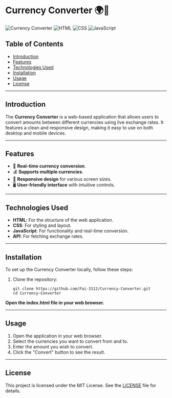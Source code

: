 # Currency Converter 🌍💱

![Currency Converter](https://img.shields.io/badge/Currency%20Converter-v1.0-blue.svg)
![HTML](https://img.shields.io/badge/HTML-5-orange.svg)
![CSS](https://img.shields.io/badge/CSS-3-blue.svg)
![JavaScript](https://img.shields.io/badge/JavaScript-ES6-yellow.svg)

## Table of Contents
- [Introduction](#introduction)
- [Features](#features)
- [Technologies Used](#technologies-used)
- [Installation](#installation)
- [Usage](#usage)
- [License](#license)


---

## Introduction

The **Currency Converter** is a web-based application that allows users to convert amounts between different currencies using live exchange rates. It features a clean and responsive design, making it easy to use on both desktop and mobile devices.

---

## Features

- 🌟 **Real-time currency conversion**.
- 💰 **Supports multiple currencies**.
- 📱 **Responsive design** for various screen sizes.
- 🖥️ **User-friendly interface** with intuitive controls.

---

## Technologies Used

- **HTML**: For the structure of the web application.
- **CSS**: For styling and layout.
- **JavaScript**: For functionality and real-time conversion.
- **API**: For fetching exchange rates.

---

## Installation

To set up the Currency Converter locally, follow these steps:

1. Clone the repository:
   ```
   git clone https://github.com/Fai-3112/Currency-Converter.git
   cd Currency-Converter
   ```

**Open the index.html file in your web browser.** 

---

## Usage
1. Open the application in your web browser.
2. Select the currencies you want to convert from and to.
3. Enter the amount you wish to convert.
4. Click the "Convert" button to see the result.
---

## License

This project is licensed under the MIT License. See the [LICENSE](https://github.com/Faiz-3112/Currency-Converter/blob/main/LICENSE) file for details.
